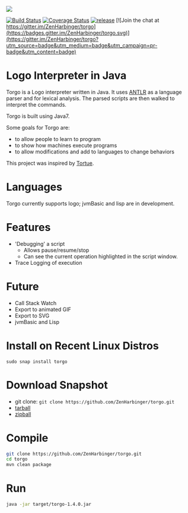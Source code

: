 ![](http://tros.org/torgo/tros-images/torgo-orange-and-green.svg)  

[![Build Status](https://travis-ci.org/ZenHarbinger/torgo.svg?branch=master)](https://travis-ci.org/ZenHarbinger/torgo)
[![Coverage Status](https://coveralls.io/repos/github/ZenHarbinger/torgo/badge.svg)](https://coveralls.io/github/ZenHarbinger/torgo)
[![release](http://github-release-version.herokuapp.com/github/ZenHarbinger/torgo/release.svg?style=flat)](https://github.com/ZenHarbinger/torgo/releases/latest)
[![Join the chat at https://gitter.im/ZenHarbinger/torgo](https://badges.gitter.im/ZenHarbinger/torgo.svg)](https://gitter.im/ZenHarbinger/torgo?utm_source=badge&utm_medium=badge&utm_campaign=pr-badge&utm_content=badge)

# Logo Interpreter in Java

Torgo is a Logo interpreter written in Java. It uses [ANTLR](http://www.antlr.org/) as a language parser and for lexical analysis. The parsed scripts are then walked to interpret the commands.

Torgo is built using Java7.

Some goals for Torgo are:

- to allow people to learn to program
- to show how machines execute programs
- to allow modifications and add to languages to change behaviors

This project was inspired by [Tortue](http://tortue.sourceforge.net/).

# Languages

Torgo currently supports logo; jvmBasic and lisp are in development.

# Features

- 'Debugging' a script
    - Allows pause/resume/stop
    - Can see the current operation highlighted in the script window.
- Trace Logging of execution

# Future

- Call Stack Watch
- Export to animated GIF
- Export to SVG
- jvmBasic and Lisp

# Install on Recent Linux Distros

`sudo snap install torgo`

# Download Snapshot

- git clone: `git clone https://github.com/ZenHarbinger/torgo.git`
- [tarball](https://github.com/ZenHarbinger/torgo/tarball/master)
- [zipball](https://github.com/ZenHarbinger/torgo/zipball/master)

# Compile

```sh
git clone https://github.com/ZenHarbinger/torgo.git
cd torgo
mvn clean package
```

# Run

```sh
java -jar target/torgo-1.4.0.jar
```
